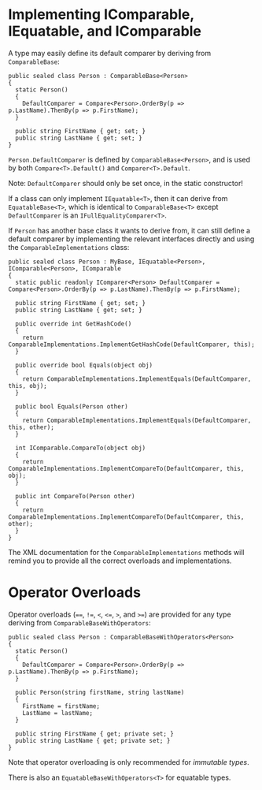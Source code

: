 # Implementing IComparable<T>, IEquatable<T>, and IComparable

A type may easily define its default comparer by deriving from `ComparableBase`:

    public sealed class Person : ComparableBase<Person>
    {
      static Person()
      {
        DefaultComparer = Compare<Person>.OrderBy(p => p.LastName).ThenBy(p => p.FirstName);
      }
    
      public string FirstName { get; set; }
      public string LastName { get; set; }
    }

`Person.DefaultComparer` is defined by `ComparableBase<Person>`, and is used by both `Compare<T>.Default()` and `Comparer<T>.Default`.

Note: `DefaultComparer` should only be set once, in the static constructor!

If a class can only implement `IEquatable<T>`, then it can derive from `EquatableBase<T>`, which is identical to `ComparableBase<T>` except `DefaultComparer` is an `IFullEqualityComparer<T>`.

If `Person` has another base class it wants to derive from, it can still define a default comparer by implementing the relevant interfaces directly and using the `ComparableImplementations` class:

    public sealed class Person : MyBase, IEquatable<Person>, IComparable<Person>, IComparable
    {
      static public readonly IComparer<Person> DefaultComparer = Compare<Person>.OrderBy(p => p.LastName).ThenBy(p => p.FirstName);

      public string FirstName { get; set; }
      public string LastName { get; set; }

      public override int GetHashCode()
      {
        return ComparableImplementations.ImplementGetHashCode(DefaultComparer, this);
      }

      public override bool Equals(object obj)
      {
        return ComparableImplementations.ImplementEquals(DefaultComparer, this, obj);
      }

      public bool Equals(Person other)
      {
        return ComparableImplementations.ImplementEquals(DefaultComparer, this, other);
      }

      int IComparable.CompareTo(object obj)
      {
        return ComparableImplementations.ImplementCompareTo(DefaultComparer, this, obj);
      }

      public int CompareTo(Person other)
      {
        return ComparableImplementations.ImplementCompareTo(DefaultComparer, this, other);
      }
    }

The XML documentation for the `ComparableImplementations` methods will remind you to provide all the correct overloads and implementations.

# Operator Overloads

Operator overloads (`==`, `!=`, `<`, `<=`, `>`, and `>=`) are provided for any type deriving from `ComparableBaseWithOperators`:

    public sealed class Person : ComparableBaseWithOperators<Person>
    {
      static Person()
      {
        DefaultComparer = Compare<Person>.OrderBy(p => p.LastName).ThenBy(p => p.FirstName);
      }

      public Person(string firstName, string lastName)
      {
        FirstName = firstName;
        LastName = lastName;
      }

      public string FirstName { get; private set; }
      public string LastName { get; private set; }
    }

Note that operator overloading is only recommended for _immutable types_.

There is also an `EquatableBaseWithOperators<T>` for equatable types.